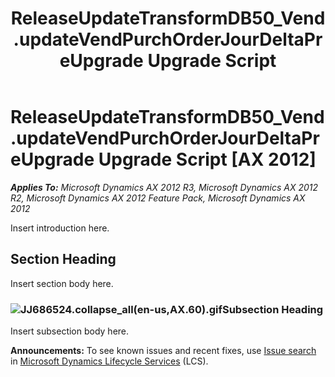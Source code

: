 ﻿---
title: ReleaseUpdateTransformDB50_Vend.updateVendPurchOrderJourDeltaPreUpgrade Upgrade Script
TOCTitle: ReleaseUpdateTransformDB50_Vend.updateVendPurchOrderJourDeltaPreUpgrade Upgrade Script
ms:assetid: ad37bad6-b0c5-5021-e5f3-e1f65d1ebd6f
ms:mtpsurl: https://msdn.microsoft.com/en-us/library/JJ686524(v=AX.60)
ms:contentKeyID: 49710479
ms.date: 05/18/2015
mtps_version: v=AX.60
---

# ReleaseUpdateTransformDB50\_Vend.updateVendPurchOrderJourDeltaPreUpgrade Upgrade Script [AX 2012]


_**Applies To:** Microsoft Dynamics AX 2012 R3, Microsoft Dynamics AX 2012 R2, Microsoft Dynamics AX 2012 Feature Pack, Microsoft Dynamics AX 2012_

Insert introduction here.

## Section Heading

Insert section body here.

### ![JJ686524.collapse\_all(en-us,AX.60).gif](images/Gg863931.collapse_all(en-us,AX.60).gif "JJ686524.collapse_all(en-us,AX.60).gif")Subsection Heading

Insert subsection body here.

  
**Announcements:** To see known issues and recent fixes, use [Issue search](http://go.microsoft.com/fwlink/?linkid=389258) in [Microsoft Dynamics Lifecycle Services](http://go.microsoft.com/fwlink/?linkid=306505) (LCS).

